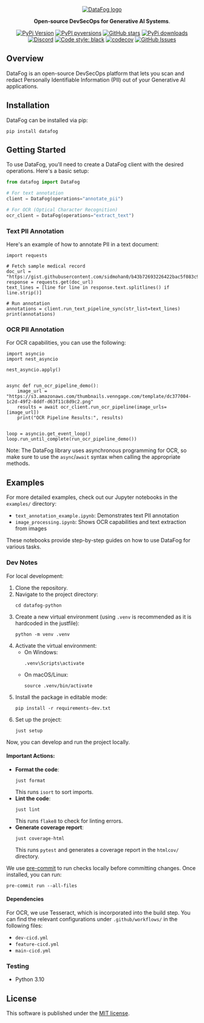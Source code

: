 <p align="center">
  <a href="https://www.datafog.ai"><img src="public/colorlogo.png" alt="DataFog logo"></a>
</p>

<p align="center">
    <b>Open-source DevSecOps for Generative AI Systems</b>. <br />
</p>

<p align="center">
  <a href="https://pypi.org/project/datafog/"><img src="https://img.shields.io/pypi/v/datafog.svg?style=flat-square" alt="PyPi Version"></a>
  <a href="https://pypi.org/project/datafog/"><img src="https://img.shields.io/pypi/pyversions/datafog.svg?style=flat-square" alt="PyPI pyversions"></a>
  <a href="https://github.com/datafog/datafog-python"><img src="https://img.shields.io/github/stars/datafog/datafog-python.svg?style=flat-square&logo=github&label=Stars&logoColor=white" alt="GitHub stars"></a>
  <a href="https://pypistats.org/packages/datafog"><img src="https://img.shields.io/pypi/dm/datafog.svg?style=flat-square" alt="PyPi downloads"></a>
  <a href="https://discord.gg/bzDth394R4"><img src="https://img.shields.io/discord/1173803135341449227?style=flat" alt="Discord"></a>
  <a href="https://github.com/psf/black"><img src="https://img.shields.io/badge/code%20style-black-000000.svg?style=flat-square" alt="Code style: black"></a>
  <a href="https://codecov.io/gh/datafog/datafog-python"><img src="https://img.shields.io/codecov/c/github/datafog/datafog-python.svg?style=flat-square" alt="codecov"></a>
  <a href="https://github.com/datafog/datafog-python/issues"><img src="https://img.shields.io/github/issues/datafog/datafog-python.svg?style=flat-square" alt="GitHub Issues"></a>
</p>

## Overview

DataFog is an open-source DevSecOps platform that lets you scan and redact Personally Identifiable Information (PII) out of your Generative AI applications.

## Installation

DataFog can be installed via pip:

```
pip install datafog
```

## Getting Started

To use DataFog, you'll need to create a DataFog client with the desired operations. Here's a basic setup:

```python
from datafog import DataFog

# For text annotation
client = DataFog(operations="annotate_pii")

# For OCR (Optical Character Recognition)
ocr_client = DataFog(operations="extract_text")
```

### Text PII Annotation

Here's an example of how to annotate PII in a text document:

```
import requests

# Fetch sample medical record
doc_url = "https://gist.githubusercontent.com/sidmohan0/b43b72693226422bac5f083c941ecfdb/raw/b819affb51796204d59987893f89dee18428ed5d/note1.txt"
response = requests.get(doc_url)
text_lines = [line for line in response.text.splitlines() if line.strip()]

# Run annotation
annotations = client.run_text_pipeline_sync(str_list=text_lines)
print(annotations)
```

### OCR PII Annotation

For OCR capabilities, you can use the following:

```
import asyncio
import nest_asyncio

nest_asyncio.apply()


async def run_ocr_pipeline_demo():
    image_url = "https://s3.amazonaws.com/thumbnails.venngage.com/template/dc377004-1c2d-49f2-8ddf-d63f11c8d9c2.png"
    results = await ocr_client.run_ocr_pipeline(image_urls=[image_url])
    print("OCR Pipeline Results:", results)


loop = asyncio.get_event_loop()
loop.run_until_complete(run_ocr_pipeline_demo())
```

Note: The DataFog library uses asynchronous programming for OCR, so make sure to use the `async`/`await` syntax when calling the appropriate methods.

## Examples

For more detailed examples, check out our Jupyter notebooks in the `examples/` directory:

- `text_annotation_example.ipynb`: Demonstrates text PII annotation
- `image_processing.ipynb`: Shows OCR capabilities and text extraction from images

These notebooks provide step-by-step guides on how to use DataFog for various tasks.

### Dev Notes

For local development:

1. Clone the repository.
2. Navigate to the project directory:
   ```
   cd datafog-python
   ```
3. Create a new virtual environment (using `.venv` is recommended as it is hardcoded in the justfile):
   ```
   python -m venv .venv
   ```
4. Activate the virtual environment:
   - On Windows:
     ```
     .venv\Scripts\activate
     ```
   - On macOS/Linux:
     ```
     source .venv/bin/activate
     ```
5. Install the package in editable mode:
   ```
   pip install -r requirements-dev.txt
   ```
6. Set up the project:
   ```
   just setup
   ```

Now, you can develop and run the project locally.

#### Important Actions:

- **Format the code**:
  ```
  just format
  ```
  This runs `isort` to sort imports.
- **Lint the code**:
  ```
  just lint
  ```
  This runs `flake8` to check for linting errors.
- **Generate coverage report**:
  ```
  just coverage-html
  ```
  This runs `pytest` and generates a coverage report in the `htmlcov/` directory.

We use [pre-commit](https://marketplace.visualstudio.com/items?itemName=elagil.pre-commit-helper) to run checks locally before committing changes. Once installed, you can run:

```
pre-commit run --all-files
```

#### Dependencies

For OCR, we use Tesseract, which is incorporated into the build step. You can find the relevant configurations under `.github/workflows/` in the following files:

- `dev-cicd.yml`
- `feature-cicd.yml`
- `main-cicd.yml`

### Testing

- Python 3.10

## License

This software is published under the [MIT
license](https://en.wikipedia.org/wiki/MIT_License).
